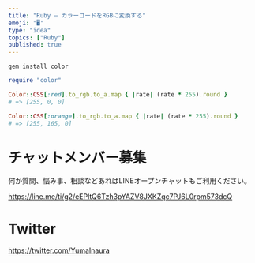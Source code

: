 ```yaml
---
title: "Ruby – カラーコードをRGBに変換する"
emoji: "🖥"
type: "idea"
topics: ["Ruby"]
published: true
---
```


```
gem install color
```

```rb
require "color"

Color::CSS[:red].to_rgb.to_a.map { |rate| (rate * 255).round }
# => [255, 0, 0]

Color::CSS[:orange].to_rgb.to_a.map { |rate| (rate * 255).round }
# => [255, 165, 0]
```

# チャットメンバー募集


何か質問、悩み事、相談などあればLINEオープンチャットもご利用ください。

https://line.me/ti/g2/eEPltQ6Tzh3pYAZV8JXKZqc7PJ6L0rpm573dcQ


# Twitter

https://twitter.com/YumaInaura

